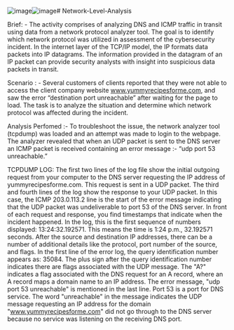 ![image](https://github.com/user-attachments/assets/14c2ee4c-4e0c-48cd-8a97-dceb4e4fb5c5)![image](https://github.com/user-attachments/assets/30181139-9a14-4fb1-b21f-f75122499207)# Network-Level-Analysis

Brief: - The activity comprises of analyzing  DNS and ICMP traffic in transit using data from a network protocol analyzer tool. The goal is to identify which network protocol was utilized in assessment of the cybersecurity incident. 
In the internet layer of the TCP/IP model, the IP formats data packets into IP datagrams. The information provided in the datagram of an IP packet can provide security analysts with insight into suspicious data packets in transit.

Scenario : -  Several customers of clients reported that they were not able to access the client company website www.yummyrecipesforme.com, and saw the error “destination port unreachable” after waiting for the page to load.
              The task is to analyze the situation and determine which network protocol was affected during the incident.

Analysis Perfomed :- To troubleshoot the issue, the network analyzer tool (tcpdump) was loaded and an attempt was made to login to the webpage. The analyzer revealed that when an UDP packet is sent to the DNS server an ICMP packet is received containing
                    an error message :-  “udp port 53 unreachable.” 

TCPDUMP LOG:   The first two lines of the log file show the initial outgoing request from your computer to the DNS server requesting the IP address of yummyrecipesforme.com. This request is sent in a UDP packet.
              The third and fourth lines of the log show the response to your UDP packet. In this case, the ICMP 203.0.113.2 line is the start of the error message indicating that the UDP packet was undeliverable to port 53 of the DNS server.
              In front of each request and response, you find timestamps that indicate when the incident happened. In the log, this is the first sequence of numbers displayed: 13:24:32.192571. This means the time is 1:24 p.m., 32.192571 seconds.
              After the source and destination IP addresses, there can be a number of additional details like the protocol, port number of the source, and flags. In the first line of the error log, the query identification number appears as: 35084. The    plus sign after the query identification number indicates there are flags associated with the UDP message. The "A?" indicates a flag associated with the DNS request for an A record, where an A record maps a domain name to an IP address. 
The error message, "udp port 53 unreachable" is mentioned in the last line. Port 53 is a port for DNS service. The word "unreachable" in the message indicates the UDP message requesting an IP address for the domain "www.yummyrecipesforme.com" did not go through to the DNS server because no service was listening on the receiving DNS port.
